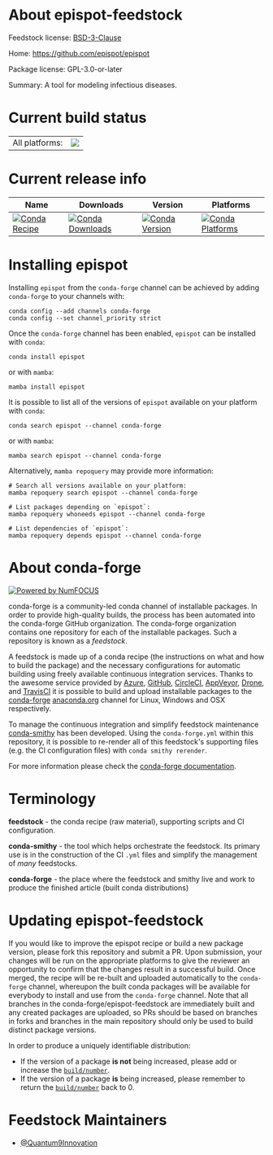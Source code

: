 About epispot-feedstock
=======================

Feedstock license: [BSD-3-Clause](https://github.com/conda-forge/epispot-feedstock/blob/main/LICENSE.txt)

Home: https://github.com/epispot/epispot

Package license: GPL-3.0-or-later

Summary: A tool for modeling infectious diseases.

Current build status
====================


<table><tr><td>All platforms:</td>
    <td>
      <a href="https://dev.azure.com/conda-forge/feedstock-builds/_build/latest?definitionId=11785&branchName=main">
        <img src="https://dev.azure.com/conda-forge/feedstock-builds/_apis/build/status/epispot-feedstock?branchName=main">
      </a>
    </td>
  </tr>
</table>

Current release info
====================

| Name | Downloads | Version | Platforms |
| --- | --- | --- | --- |
| [![Conda Recipe](https://img.shields.io/badge/recipe-epispot-green.svg)](https://anaconda.org/conda-forge/epispot) | [![Conda Downloads](https://img.shields.io/conda/dn/conda-forge/epispot.svg)](https://anaconda.org/conda-forge/epispot) | [![Conda Version](https://img.shields.io/conda/vn/conda-forge/epispot.svg)](https://anaconda.org/conda-forge/epispot) | [![Conda Platforms](https://img.shields.io/conda/pn/conda-forge/epispot.svg)](https://anaconda.org/conda-forge/epispot) |

Installing epispot
==================

Installing `epispot` from the `conda-forge` channel can be achieved by adding `conda-forge` to your channels with:

```
conda config --add channels conda-forge
conda config --set channel_priority strict
```

Once the `conda-forge` channel has been enabled, `epispot` can be installed with `conda`:

```
conda install epispot
```

or with `mamba`:

```
mamba install epispot
```

It is possible to list all of the versions of `epispot` available on your platform with `conda`:

```
conda search epispot --channel conda-forge
```

or with `mamba`:

```
mamba search epispot --channel conda-forge
```

Alternatively, `mamba repoquery` may provide more information:

```
# Search all versions available on your platform:
mamba repoquery search epispot --channel conda-forge

# List packages depending on `epispot`:
mamba repoquery whoneeds epispot --channel conda-forge

# List dependencies of `epispot`:
mamba repoquery depends epispot --channel conda-forge
```


About conda-forge
=================

[![Powered by
NumFOCUS](https://img.shields.io/badge/powered%20by-NumFOCUS-orange.svg?style=flat&colorA=E1523D&colorB=007D8A)](https://numfocus.org)

conda-forge is a community-led conda channel of installable packages.
In order to provide high-quality builds, the process has been automated into the
conda-forge GitHub organization. The conda-forge organization contains one repository
for each of the installable packages. Such a repository is known as a *feedstock*.

A feedstock is made up of a conda recipe (the instructions on what and how to build
the package) and the necessary configurations for automatic building using freely
available continuous integration services. Thanks to the awesome service provided by
[Azure](https://azure.microsoft.com/en-us/services/devops/), [GitHub](https://github.com/),
[CircleCI](https://circleci.com/), [AppVeyor](https://www.appveyor.com/),
[Drone](https://cloud.drone.io/welcome), and [TravisCI](https://travis-ci.com/)
it is possible to build and upload installable packages to the
[conda-forge](https://anaconda.org/conda-forge) [anaconda.org](https://anaconda.org/)
channel for Linux, Windows and OSX respectively.

To manage the continuous integration and simplify feedstock maintenance
[conda-smithy](https://github.com/conda-forge/conda-smithy) has been developed.
Using the ``conda-forge.yml`` within this repository, it is possible to re-render all of
this feedstock's supporting files (e.g. the CI configuration files) with ``conda smithy rerender``.

For more information please check the [conda-forge documentation](https://conda-forge.org/docs/).

Terminology
===========

**feedstock** - the conda recipe (raw material), supporting scripts and CI configuration.

**conda-smithy** - the tool which helps orchestrate the feedstock.
                   Its primary use is in the construction of the CI ``.yml`` files
                   and simplify the management of *many* feedstocks.

**conda-forge** - the place where the feedstock and smithy live and work to
                  produce the finished article (built conda distributions)


Updating epispot-feedstock
==========================

If you would like to improve the epispot recipe or build a new
package version, please fork this repository and submit a PR. Upon submission,
your changes will be run on the appropriate platforms to give the reviewer an
opportunity to confirm that the changes result in a successful build. Once
merged, the recipe will be re-built and uploaded automatically to the
`conda-forge` channel, whereupon the built conda packages will be available for
everybody to install and use from the `conda-forge` channel.
Note that all branches in the conda-forge/epispot-feedstock are
immediately built and any created packages are uploaded, so PRs should be based
on branches in forks and branches in the main repository should only be used to
build distinct package versions.

In order to produce a uniquely identifiable distribution:
 * If the version of a package **is not** being increased, please add or increase
   the [``build/number``](https://docs.conda.io/projects/conda-build/en/latest/resources/define-metadata.html#build-number-and-string).
 * If the version of a package **is** being increased, please remember to return
   the [``build/number``](https://docs.conda.io/projects/conda-build/en/latest/resources/define-metadata.html#build-number-and-string)
   back to 0.

Feedstock Maintainers
=====================

* [@Quantum9Innovation](https://github.com/Quantum9Innovation/)

